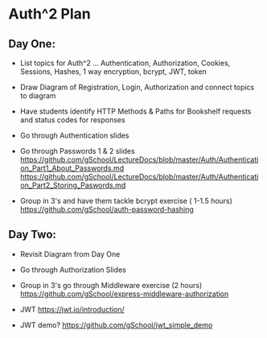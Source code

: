 # Auth^2 Plan

## Day One:
+ List topics for Auth^2 ... Authentication, Authorization, Cookies, Sessions, Hashes, 1 way encryption, bcrypt, JWT, token
+ Draw Diagram of Registration, Login, Authorization and connect topics to diagram
+ Have students identify HTTP Methods & Paths for Bookshelf requests and status codes for responses
+ Go through Authentication slides
+ Go through Passwords 1 & 2 slides
https://github.com/gSchool/LectureDocs/blob/master/Auth/Authentication_Part1_About_Passwords.md
https://github.com/gSchool/LectureDocs/blob/master/Auth/Authentication_Part2_Storing_Paswords.md

+ Group in 3's and have them tackle bcrypt exercise ( 1-1.5 hours)
https://github.com/gSchool/auth-password-hashing

## Day Two:
+ Revisit Diagram from Day One

+ Go through Authorization Slides

+ Group in 3's go through Middleware exercise (2 hours)
https://github.com/gSchool/express-middleware-authorization

+ JWT
https://jwt.io/introduction/

+ JWT demo?
https://github.com/gSchool/jwt_simple_demo